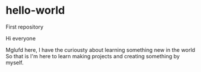 # hello-world
First repository

Hi everyone

Mglufd here, I have the curiousty about learning something new in the world 
So that is I'm here to learn making projects and creating something by myself.
